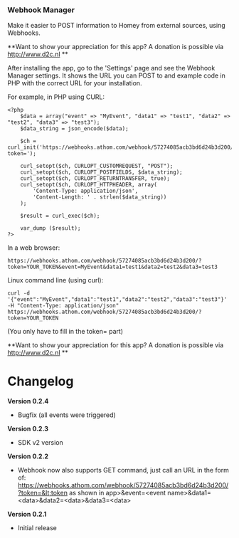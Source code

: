 ### Webhook Manager

Make it easier to POST information to Homey from external sources, using Webhooks.

**Want to show your appreciation for this app? A donation is possible via http://www.d2c.nl **

After installing the app, go to the 'Settings' page and see the Webhook Manager settings. It shows the URL you can POST to and example code in PHP with the correct URL for your installation.

For example, in PHP using CURL:

```
<?php
	$data = array("event" => "MyEvent", "data1" => "test1", "data2" => "test2", "data3" => "test3");                                                                    
	$data_string = json_encode($data);
	
	$ch = curl_init('https://webhooks.athom.com/webhook/57274085acb3bd6d24b3d200/?token=');
	
	curl_setopt($ch, CURLOPT_CUSTOMREQUEST, "POST");                                                                     
	curl_setopt($ch, CURLOPT_POSTFIELDS, $data_string);                                                                  
	curl_setopt($ch, CURLOPT_RETURNTRANSFER, true);                                                                      
	curl_setopt($ch, CURLOPT_HTTPHEADER, array(                                                                          
	    'Content-Type: application/json',                                                                                
	    'Content-Length: ' . strlen($data_string))                                                                       
	);                                                                                                                   
	                                                                                                                     
	$result = curl_exec($ch);
	
	var_dump ($result);
?>
```
In a web browser:
```
https://webhooks.athom.com/webhook/57274085acb3bd6d24b3d200/?token=YOUR_TOKEN&event=MyEvent&data1=test1&data2=test2&data3=test3
```
Linux command line (using curl):
```
curl -d '{"event":"MyEvent","data1":"test1","data2":"test2","data3":"test3"}' -H "Content-Type: application/json" https://webhooks.athom.com/webhook/57274085acb3bd6d24b3d200/?token=YOUR_TOKEN
```
(You only have to fill in the token= part)


**Want to show your appreciation for this app? A donation is possible via http://www.d2c.nl **

# Changelog
**Version 0.2.4**
- Bugfix (all events were triggered)

**Version 0.2.3**
- SDK v2 version

**Version 0.2.2**
- Webhook now also supports GET command, just call an URL in the form of:
https://webhooks.athom.com/webhook/57274085acb3bd6d24b3d200/?token=&lt;token as shown in app&gt;&event=&lt;event name&gt;&data1=&lt;data&gt;&data2=&lt;data&gt;&data3=&lt;data&gt;

**Version 0.2.1**
- Initial release
